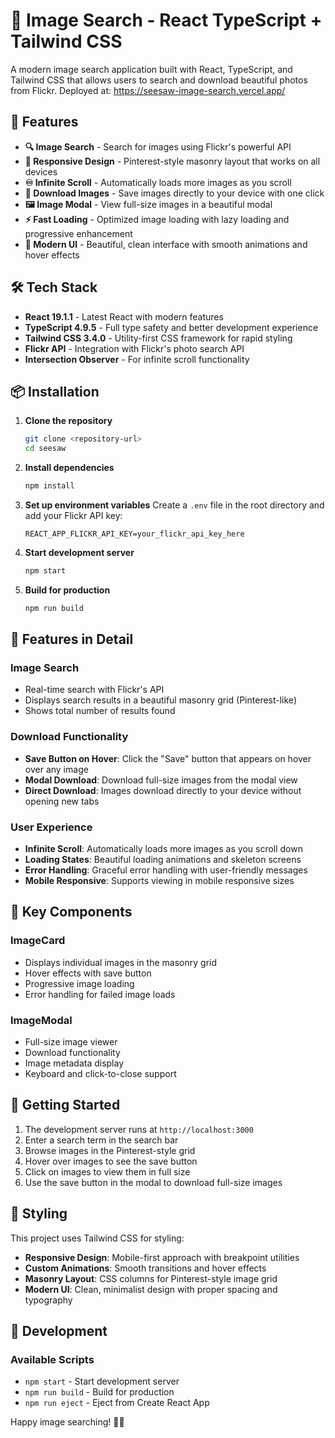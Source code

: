 # 📸 Image Search - React TypeScript + Tailwind CSS

A modern image search application built with React, TypeScript, and Tailwind CSS that allows users to search and download beautiful photos from Flickr. 
Deployed at: https://seesaw-image-search.vercel.app/

## 🚀 Features

- **🔍 Image Search** - Search for images using Flickr's powerful API
- **📱 Responsive Design** - Pinterest-style masonry layout that works on all devices
- **♾️ Infinite Scroll** - Automatically loads more images as you scroll
- **💾 Download Images** - Save images directly to your device with one click
- **🖼️ Image Modal** - View full-size images in a beautiful modal
- **⚡ Fast Loading** - Optimized image loading with lazy loading and progressive enhancement
- **🎨 Modern UI** - Beautiful, clean interface with smooth animations and hover effects

## 🛠️ Tech Stack

- **React 19.1.1** - Latest React with modern features
- **TypeScript 4.9.5** - Full type safety and better development experience
- **Tailwind CSS 3.4.0** - Utility-first CSS framework for rapid styling
- **Flickr API** - Integration with Flickr's photo search API
- **Intersection Observer** - For infinite scroll functionality

## 📦 Installation

1. **Clone the repository**
   ```bash
   git clone <repository-url>
   cd seesaw
   ```

2. **Install dependencies**
   ```bash
   npm install
   ```

3. **Set up environment variables**
   Create a `.env` file in the root directory and add your Flickr API key:
   ```env
   REACT_APP_FLICKR_API_KEY=your_flickr_api_key_here
   ```

4. **Start development server**
   ```bash
   npm start
   ```

5. **Build for production**
   ```bash
   npm run build
   ```
## 🎨 Features in Detail

### Image Search
- Real-time search with Flickr's API
- Displays search results in a beautiful masonry grid (Pinterest-like)
- Shows total number of results found

### Download Functionality
- **Save Button on Hover**: Click the "Save" button that appears on hover over any image
- **Modal Download**: Download full-size images from the modal view
- **Direct Download**: Images download directly to your device without opening new tabs

### User Experience
- **Infinite Scroll**: Automatically loads more images as you scroll down
- **Loading States**: Beautiful loading animations and skeleton screens
- **Error Handling**: Graceful error handling with user-friendly messages
- **Mobile Responsive**: Supports viewing in mobile responsive sizes

## 🎯 Key Components

### ImageCard
- Displays individual images in the masonry grid
- Hover effects with save button
- Progressive image loading
- Error handling for failed image loads

### ImageModal
- Full-size image viewer
- Download functionality
- Image metadata display
- Keyboard and click-to-close support

## 🚀 Getting Started

1. The development server runs at `http://localhost:3000`
2. Enter a search term in the search bar
3. Browse images in the Pinterest-style grid
4. Hover over images to see the save button
5. Click on images to view them in full size
6. Use the save button in the modal to download full-size images

## 🎨 Styling

This project uses Tailwind CSS for styling:
- **Responsive Design**: Mobile-first approach with breakpoint utilities
- **Custom Animations**: Smooth transitions and hover effects
- **Masonry Layout**: CSS columns for Pinterest-style image grid
- **Modern UI**: Clean, minimalist design with proper spacing and typography

## 🔧 Development

### Available Scripts
- `npm start` - Start development server
- `npm run build` - Build for production
- `npm run eject` - Eject from Create React App

Happy image searching! 📸✨
